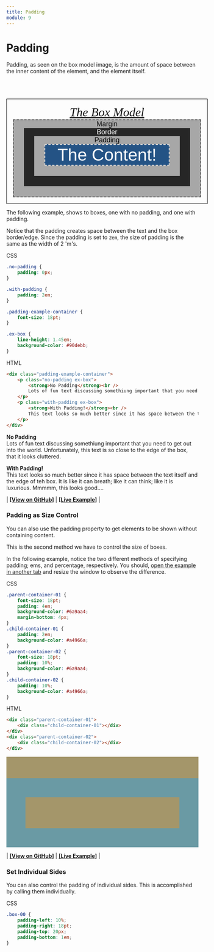 ```yaml
---
title: Padding
module: 9
---
```


# Padding

Padding, as seen on the box model image, is the amount of space between the inner content of the element, and the element itself.

<style>
.parent-container {
    font-family: serif;
    font-style: italic;
        font-size: 32px;
    text-align: center;
    padding: 0.5em;
    width: 98%;
    border: 1px solid black;
    margin-top: 2em;
}
.margin {
    font-size: 18px;
    font-style: normal;
    font-family: sans-serif;
    border: 2px dashed #4e4e4e;
    background-color: #a7a7a7;
    padding: 1.5em;
    padding-top: 0em;
}
.border {
    background-color: #262626;
    color: #fff;
    padding: 1.5em;
    padding-top: 0em;
}
.padding {
    background-color: #a7a7a7;
    color: #000;
    padding: 1.5em;
    padding-top: 0em;
}
.example-content {
    background-color: #245385;
    color: #fff;
    border: 2px dashed #d5d5d5;
    padding: 0em;
    /*padding-top: 0.5em;*/
    font-size: 2.5em;
}
</style>
<div class="parent-container">
<a href="https://www.w3schools.com/css/css_boxmodel.asp">The Box Model</a>
<div class="margin">
    Margin
    <div class="border">
        Border
        <div class="padding">
            Padding
            <div class="example-content">
                The Content!
            </div>
        </div>
    </div>
</div>
</div>

The following example, shows to boxes, one with no padding, and one with padding.

Notice that the padding creates space between the text and the box border/edge. Since the padding is set to `2em`, the size of padding is the same as the width of 2 'm's.

<div id="code-heading">CSS</div>

```css
.no-padding {
    padding: 0px;
}

.with-padding {
    padding: 2em;
}

.padding-example-container {
    font-size: 18pt;
}

.ex-box {
    line-height: 1.45em;
    background-color: #90debb;
}
```


<div id="code-ruler"></div>
<div id="code-heading">HTML</div>

```html
<div class="padding-example-container">
    <p class="no-padding ex-box">
        <strong>No Padding</strong><br />
        Lots of fun text discussing somethiung important that you need to get out into the world. Unfortunately, this text is so close to the edge of the box, that it looks cluttered.
    </p>
    <p class="with-padding ex-box">
        <strong>With Padding!</strong><br />
        This text looks so much better since it has space between the text itself and the edge of teh box. It is like it can breath; like it can think; like it is luxurious. Mmmmm, this looks good....
    </p>
</div>
```

<div class="displayed_code_example">
<style>
.no-padding {
    padding: 0px;
}

.with-padding {
    padding: 2em;
}

.padding-example-container {
    font-size: 18pt;
}

.padding-example-container .ex-box {
    line-height: 1.45em !important;
    background-color: #90debb;
    margin-bottom: 10px;
}
</style>
<div class="padding-example-container">
<p class="no-padding ex-box">
    <strong>No Padding</strong><br />
    Lots of fun text discussing somethiung important that you need to get out into the world. Unfortunately, this text is so close to the edge of the box, that it looks cluttered.
</p>
<p class="with-padding ex-box">
    <strong>With Padding!</strong><br />
    This text looks so much better since it has space between the text itself and the edge of teh box. It is like it can breath; like it can think; like it is luxurious. Mmmmm, this looks good....
</p>
</div>
</div>

| [**[View on GitHub]**](https://github.com/Montana-Media-Arts/341-work/tree/master/lectureCode/09/padding-01/index.html) | [**[Live Example]**](https://montana-media-arts.github.io/341-work/lectureCode/09/padding-01/) |

### Padding as Size Control

You can also use the padding property to get elements to be shown without containing content.

This is the second method we have to control the size of boxes.

In the following example, notice the two different methods of specifying padding; ems, and percentage, respectively. You should, [open the example in another tab](https://github.com/Montana-Media-Arts/341-work/tree/master/lectureCode/09/padding-02/index.html) and resize the window to observe the difference.

<div id="code-heading">CSS</div>

```css
.parent-container-01 {
    font-size: 18pt;
    padding: 4em;
    background-color: #6a9aa4;
    margin-bottom: 4px;
}
.child-container-01 {
    padding: 2em;
    background-color: #a4966a;
}
.parent-container-02 {
    font-size: 18pt;
    padding: 10%;
    background-color: #6a9aa4;
}
.child-container-02 {
    padding: 10%;
    background-color: #a4966a;
}
```

<div id="code-ruler"></div>
<div id="code-heading">HTML</div>

```html
<div class="parent-container-01">
    <div class="child-container-01"></div>
</div>
<div class="parent-container-02">
    <div class="child-container-02"></div>
</div>
```

<div class="displayed_code_example">
<style>

    .parent-container-01 {
        font-size: 18pt;
        padding: 4em;
        background-color: #6a9aa4;
        margin-bottom: 4px;
    }
    .child-container-01 {
        padding: 2em;
        background-color: #a4966a;
    }
    .parent-container-02 {
        font-size: 18pt;
        padding: 10%;
        background-color: #6a9aa4;
    }
    .child-container-02 {
        padding: 10%;
        background-color: #a4966a;
    }

</style>

<div class="parent-container-01">
    <div class="child-container-01"></div>
</div>
<div class="parent-container-02">
    <div class="child-container-02"></div>
</div>
</div>

| [**[View on GitHub]**](https://github.com/Montana-Media-Arts/341-work/tree/master/lectureCode/09/padding-02/index.html) | [**[Live Example]**](https://montana-media-arts.github.io/341-work/lectureCode/09/padding-02/) |


### Set Individual Sides

You can also control the padding of individual sides. This is accomplished by calling them individually.

<div id="code-heading">CSS</div>

```css
.box-00 {
    padding-left: 10%;
    padding-right: 18pt;
    padding-top: 20px;
    padding-bottom: 1em;
}
```
